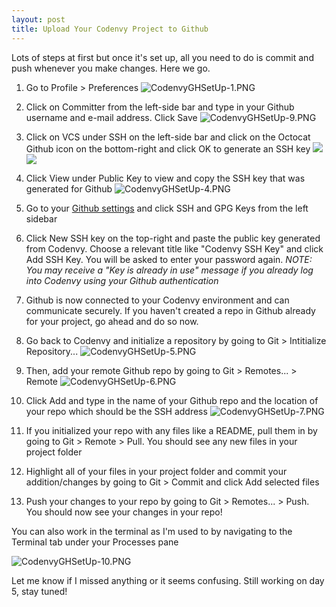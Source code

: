 ```yaml
---
layout: post
title: Upload Your Codenvy Project to Github
---
```


Lots of steps at first but once it's set up, all you need to do is commit and push whenever you make changes. Here we go.

1. Go to Profile > Preferences
![CodenvyGHSetUp-1.PNG](https://raw.githubusercontent.com/seerocode/seerocode.github.io/master/_posts/CodenvyGHSetUp-1.PNG)

2. Click on Committer from the left-side bar and type in your Github username and e-mail address. Click Save
![CodenvyGHSetUp-9.PNG](https://raw.githubusercontent.com/seerocode/seerocode.github.io/master/_posts/CodenvyGHSetUp-9.PNG)

3. Click on VCS under SSH on the left-side bar and click on the Octocat Github icon on the bottom-right and click OK to generate an SSH key
![](https://raw.githubusercontent.com/seerocode/seerocode.github.io/master/_posts/CodenvyGHSetUp-2.PNG)
![](https://raw.githubusercontent.com/seerocode/seerocode.github.io/master/_posts/CodenvyGHSetUp-3.PNG)

4. Click View under Public Key to view and copy the SSH key that was generated for Github
![CodenvyGHSetUp-4.PNG](https://raw.githubusercontent.com/seerocode/seerocode.github.io/master/_posts/CodenvyGHSetUp-4.PNG)

5. Go to your [Github settings](https://github.com/settings/keys "Github settings") and click SSH and GPG Keys from the left sidebar

6. Click New SSH key on the top-right and paste the public key generated from Codenvy. Choose a relevant title like "Codenvy SSH Key" and click Add SSH Key. You will be asked to enter your password again.
_NOTE: You may receive a "Key is already in use" message if you already log into Codenvy using your Github authentication_

7. Github is now connected to your Codenvy environment and can communicate securely. If you haven't created a repo in Github already for your project, go ahead and do so now.

8. Go back to Codenvy and initialize a repository by going to Git > Intitialize Repository...
![CodenvyGHSetUp-5.PNG](https://raw.githubusercontent.com/seerocode/seerocode.github.io/master/_posts/CodenvyGHSetUp-5.PNG)

9. Then, add your remote Github repo by going to Git > Remotes... > Remote 
![CodenvyGHSetUp-6.PNG](https://raw.githubusercontent.com/seerocode/seerocode.github.io/master/_posts/CodenvyGHSetUp-6.PNG)

10. Click Add and type in the name of your Github repo and the location of your repo which should be the SSH address
![CodenvyGHSetUp-7.PNG](https://raw.githubusercontent.com/seerocode/seerocode.github.io/master/_posts/CodenvyGHSetUp-7.PNG)

11. If you initialized your repo with any files like a README, pull them in by going to Git > Remote > Pull.
You should see any new files in your project folder

12. Highlight all of your files in your project folder and commit your addition/changes by going to Git > Commit and click Add selected files

13. Push your changes to your repo by going to Git > Remotes... > Push. You should now see your changes in your repo!

You can also work in the terminal as I'm used to by navigating to the Terminal tab under your Processes pane

![CodenvyGHSetUp-10.PNG](https://raw.githubusercontent.com/seerocode/seerocode.github.io/master/_posts/CodenvyGHSetUp-10.PNG)

Let me know if I missed anything or it seems confusing. 
Still working on day 5, stay tuned!
